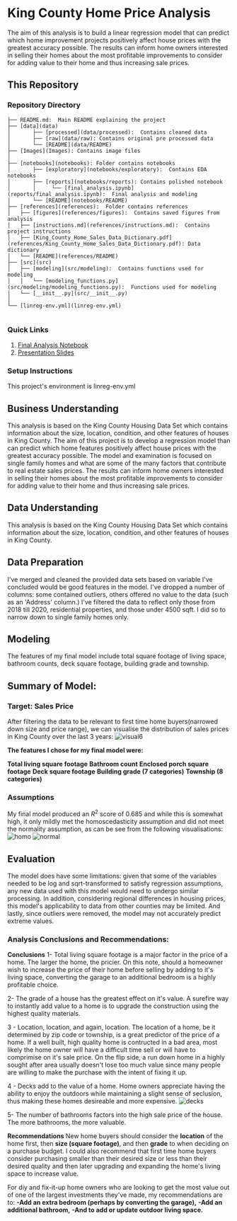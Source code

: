 # King County Home Price Analysis

The aim of this analysis is to build a linear regression model that can predict which home improvement projects positively affect house prices with the greatest accuracy possible. The results can inform home owners interested in selling their homes about the most profitable improvements to consider for adding value to their home and thus increasing sale prices.

## This Repository

### Repository Directory

```
├── README.md:  Main README explaining the project
├── [data](data)
│       ├── [processed](data/processed):  Contains cleaned data
│       ├── [raw](data/raw): Contains original pre processed data
│       └── [README](data/README)
├── [Images](Images): Contains image files
│   
├── [notebooks](notebooks): Folder contains notebooks
│       ├── [exploratory](notebooks/exploratory):  Contains EDA notebooks
│       ├── [reports](notebooks/reports): Contains polished notebook
│       │     └── [final_analysis.ipynb](reports/final_analysis.ipynb):  Final analysis and modeling
│       └── [README](notebooks/README)
├── [references](references):  Folder contains references
│   ├── [figures](references/figures):  Contains saved figures from analysis
│   ├── [instructions.md](references/instructions.md):  Contains project instructions
│   ├── [King_County_Home_Sales_Data_Dictionary.pdf](references/King_County_Home_Sales_Data_Dictionary.pdf): Data dictionary
│   └── [README](references/README)
├── [src](src)
│   ├── [modeling](src/modeling):  Contains functions used for modeling    
│   │   └── [modeling_functions.py](src/modeling/modeling_functions.py):  Functions used for modeling
│   └── [__init__.py](src/__init__.py)
│   
└── [linreg-env.yml](linreg-env.yml)
    

```

### Quick Links

1. [Final Analysis Notebook](notebooks/reports/final_notebook.ipynb)
2. [Presentation Slides](reports/presentation.pdf)

### Setup Instructions

This project's environment is linreg-env.yml

## Business Understanding

This analysis is based on the King County Housing Data Set which contains information about the size, location, condition, and other features of houses in King County. The aim of this project is to develop a regression model than can predict which home features positively affect house prices with the greatest accuracy possible. The model and examination is focused on single family homes and what are some of the many factors that contribute to real estate sales prices. The results can inform home owners interested in selling their homes about the most profitable improvements to consider for adding value to their home and thus increasing sale prices.

## Data Understanding

This analysis is based on the King County Housing Data Set which contains information about the size, location, condition, and other features of houses in King County.


## Data Preparation

I've merged and cleaned the provided data sets based on variable I've concluded would be good features in the model. I've dropped a number of columns: some contained outliers, others offered no value to the data (such as an 'Address' column.) I've filtered the data to reflect only those from 2018 till 2020, residential properties, and those under 4500 sqft. I did so to narrow down to single family homes only.

## Modeling

The features of my final model include total square footage of living space, bathroom counts, deck square footage, building grade and township.

## Summary of Model:
### Target: Sales Price
After filtering the data to be relevant to first time home buyers(narrowed down size and price range), we can visualise the distribution of sales prices in King County over the last 3 years:
![visual6](https://github.com/samtuleen/Predicting-Most-Valuable-Home-Projects-In-King-County-Analysis/blob/master/reports/figures/visual6.png?raw=true)

**The features I chose for my final model were:**

**Total living square footage**
**Bathroom count**
**Enclosed porch square footage**
**Deck square footage**
**Building grade (7 categories)**
**Township (8 categories)**

### Assumptions
My final model produced an $R^2$ score of 0.685 and while this is somewhat high, it only mildly met the homoscedasticity assumption and did not meet the normality assumption, as can be see from the following visualisations:
![homo](https://github.com/samtuleen/Predicting-Most-Valuable-Home-Projects-In-King-County-Analysis/blob/master/reports/figures/finalhomosc.png?raw=true)
![normal](https://github.com/samtuleen/Predicting-Most-Valuable-Home-Projects-In-King-County-Analysis/blob/master/reports/figures/finalnormality.png?raw=true)

## Evaluation

The model does have some limitations: given that some of the variables needed to be log and sqrt-transformed to satisfy regression assumptions, any new data used with this model would need to undergo similar processing. In addition, considering regional differences in housing prices, this model's applicability to data from other counties may be limited. And lastly, since outliers were removed, the model may not accurately predict extreme values.

### Analysis Conclusions and Recommendations:
**Conclusions**
1- Total living square footage is a major factor in the price of a home. The larger the home, the pricier. On this note, should a homeowner wish to increase the price of their home before selling by adding to it's living space, converting the garage to an additional bedroom is a highly profitable choice.

2- The grade of a house has the greatest effect on it's value. A surefire way to instantly add value to a home is to upgrade the construction using the highest quality materials.

3 - Location, location, and again, location. The location of a home, be it determined by zip code or township, is a great predictor of the price of a home. If a well built, high quality home is contructed in a bad area, most likely the home owner will have a difficult time sell or will have to comprimise on it's sale price. On the flip side, a run down home in a highly sought after area usually doesn't lose too much value since many people are willing to make the purchase with the intent of fixing it up.

4 - Decks add to the value of a home. Home owners appreciate having the ability to enjoy the outdoors while maintaining a slight sense of seclusion, thus making these homes desireable and more expensive.
![decks](https://github.com/samtuleen/Predicting-Most-Valuable-Home-Projects-In-King-County-Analysis/blob/master/reports/figures/visual31.png?raw=true)

5- The number of bathrooms factors into the high sale price of the house. The more bathrooms, the more valuable.

**Recommendations**
New home buyers should consider the **location** of the home first, then **size (square footage)**, and then **grade** to when deciding on a purchase budget. I could also recommend that first time home buyers consider purchasing smaller than their desired size or less than their desired quality and then later upgrading and expanding the home's living space to increase value.

For diy and fix-it-up home owners who are looking to get the most value out of one of the largest investments they've made, my recommendations are to:
**-Add an extra bedroom (perhaps by converting the garage),**
**-Add an additional bathroom,**
**-And to add or update outdoor living space.**
